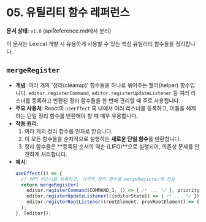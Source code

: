 # 05. 유틸리티 함수 레퍼런스

**문서 상태**: `v1.0` (apiReference.md에서 분리)

이 문서는 Lexical 개발 시 유용하게 사용할 수 있는 핵심 유틸리티 함수들을 정리합니다.

## `mergeRegister`

- **개념**: 여러 개의 '정리(cleanup)' 함수들을 하나로 묶어주는 헬퍼(helper) 함수입니다. `editor.registerCommand`, `editor.registerUpdateListener` 등 여러 리스너를 등록하고 반환된 정리 함수들을 한 번에 관리할 때 주로 사용됩니다.
- **주요 사용처**: React의 `useEffect` 훅 내에서 여러 리스너를 등록하고, 이들을 해제하는 단일 정리 함수를 반환해야 할 때 매우 유용합니다.
- **작동 원리**:
  1. 여러 개의 정리 함수를 인자로 받습니다.
  2. 이 모든 함수들을 순차적으로 실행하는 **새로운 단일 함수**를 반환합니다.
  3. 정리 함수들은 **등록된 순서의 역순 (LIFO)**으로 실행되어, 의존성 문제를 안전하게 처리합니다.
- **예시**:
  ```javascript
  useEffect(() => {
    // 여러 리스너를 등록하고, 각각의 정리 함수를 mergeRegister에 전달
    return mergeRegister(
      editor.registerCommand(COMMAND_1, () => { /* ... */ }, priority),
      editor.registerUpdateListener(({editorState}) => { /* ... */ }),
      editor.registerRootListener((rootElement, prevRootElement) => { /* ... */ })
    );
  }, [editor]);
  ``` 